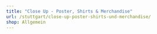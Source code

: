 ```yaml
---
title: "Close Up - Poster, Shirts & Merchandise"
url: /stuttgart/close-up-poster-shirts-und-merchandise/
shop: Allgemein
---
```

